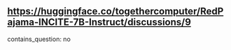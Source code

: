 ## https://huggingface.co/togethercomputer/RedPajama-INCITE-7B-Instruct/discussions/9

contains_question: no